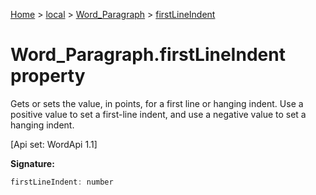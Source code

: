 [Home](./index) &gt; [local](local.md) &gt; [Word\_Paragraph](local.word_paragraph.md) &gt; [firstLineIndent](local.word_paragraph.firstlineindent.md)

# Word\_Paragraph.firstLineIndent property

Gets or sets the value, in points, for a first line or hanging indent. Use a positive value to set a first-line indent, and use a negative value to set a hanging indent. 

 \[Api set: WordApi 1.1\]

**Signature:**
```javascript
firstLineIndent: number
```
